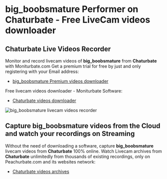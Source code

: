 # big_boobsmature Performer on Chaturbate - Free LiveCam videos downloader

## Chaturbate Live Videos Recorder

Monitor and record livecam videos of **big_boobsmature** from **Chaturbate** with Moniturbate.com
Get a premium trial for free by just and only registering with your Email address:
* [big_boobsmature Premium videos downloader](https://moniturbate.com/request-demo-licence-key.html)

Free livecam videos downloader - Moniturbate Software:
* [Chaturbate videos downloader](https://moniturbate.com/moniturbate-download-software.html)

![big_boobsmature livecam videos recorder](https://peachurnet.com/templates/moniturbate-software.png)


## Capture big_boobsmature videos from the Cloud and watch your recordings on Streaming

Without the need of downloading a software, capture **big_boobsmature** livecam videos from **Chaturbate** 100% online.
Watch Livecam archives from **Chaturbate** unlimitedly from thousands of existing recordings, only on Peachurbate.com and its websites network:
* [Chaturbate videos archives](https://peachurnet.com/)